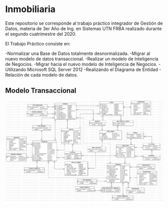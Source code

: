 # Inmobiliaria
Este repositorio se corresponde al trabajo práctico integrador de Gestión de Datos, materia de 3er Año de Ing. en Sistemas UTN FRBA realizado durante el segundo cuatrimestre del 2020.

El Trabajo Práctico consiste en:

-Normalizar una Base de Datos totalmente desnormalizada.
-Migrar al nuevo modelo de datos transaccional.
-Realizar un modelo de Inteligencia de Negocios.
-Migrar hacia el nuevo modelo de Inteligencia de Negocios.
-Utilizando Microsoft SQL Server 2012
-Realizando el Diagrama de Entidad - Relación de cada modelo de datos.

## Modelo Transaccional

![modelo_transaccional](https://github.com/NKennedy31/UTN-GDD-BBDD-Inmobiliaria/blob/main/DER/DER%20FINAL.jpg)
